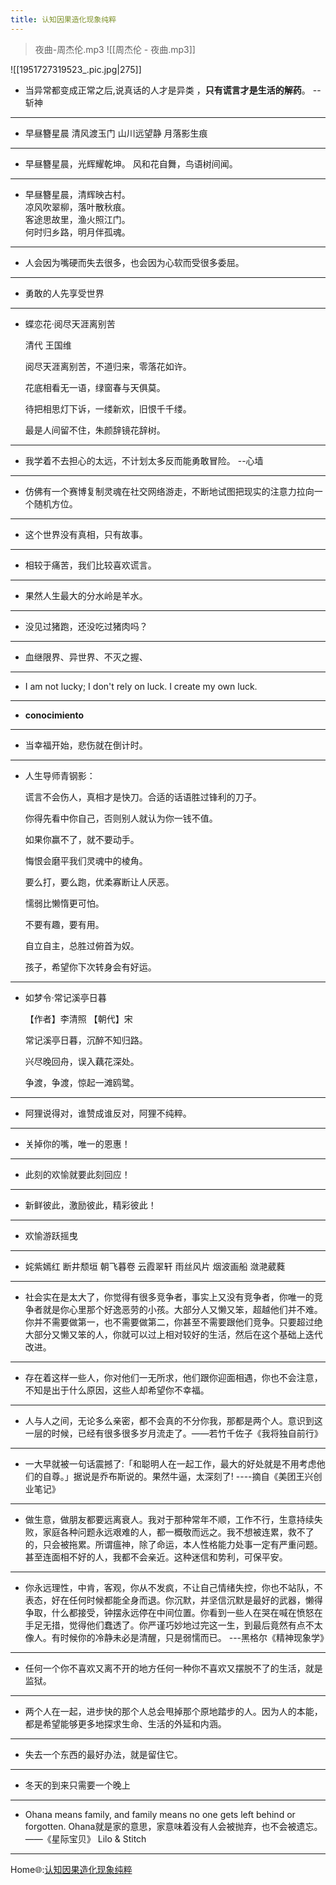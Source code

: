 ```yaml
---
title: 认知因果造化现象纯粹
---
```


> 夜曲-周杰伦.mp3
![[周杰伦 - 夜曲.mp3]]

![[1951727319523_.pic.jpg|275]]

-   当异常都变成正常之后,说真话的人才是异类 ，**只有谎言才是生活的解药**。     --斩神
---


-   早昼簪星晨
	清风渡玉门
	山川远望静
	月落影生痕
---

-   早昼簪星晨，光辉耀乾坤。
	风和花自舞，鸟语树间闻。
---

-   早昼簪星晨，清辉映古村。  
	凉风吹翠柳，落叶散秋痕。  
	客途思故里，渔火照江门。  
	何时归乡路，明月伴孤魂。
---

- 人会因为嘴硬而失去很多，也会因为心软而受很多委屈。
---

- 勇敢的人先享受世界
---

- 蝶恋花·阅尽天涯离别苦
	
	清代 王国维
	
	阅尽天涯离别苦，不道归来，零落花如许。
	
	花底相看无一语，绿窗春与天俱莫。
	
	待把相思灯下诉，一缕新欢，旧恨千千缕。
	
	最是人间留不住，朱颜辞镜花辞树。
---

- 我学着不去担心的太远，不计划太多反而能勇敢冒险。          --心墙
---

- 仿佛有一个赛博复制灵魂在社交网络游走，不断地试图把现实的注意力拉向一个随机方位。
---

- 这个世界没有真相，只有故事。
---

- 相较于痛苦，我们比较喜欢谎言。
---

- 果然人生最大的分水岭是羊水。
---

- 没见过猪跑，还没吃过猪肉吗？
---

- 血继限界、异世界、不灭之握、
---

- I am not lucky; I don't rely on luck. I create my own luck.
- ---

- **conocimiento**
---

- 当幸福开始，悲伤就在倒计时。
---

- 人生导师青钢影：
	
	谎言不会伤人，真相才是快刀。合适的话语胜过锋利的刀子。 
	
	你得先看中你自己，否则别人就认为你一钱不值。
	
	如果你赢不了，就不要动手。
	
	悔恨会磨平我们灵魂中的棱角。
	
	要么打，要么跑，优柔寡断让人厌恶。
	
	懦弱比懒惰更可怕。 
	
	不要有趣，要有用。
	
	自立自主，总胜过俯首为奴。 
	
	孩子，希望你下次转身会有好运。
	
---

- 如梦令·常记溪亭日暮  
	
	【作者】李清照 【朝代】宋  
	
	常记溪亭日暮，沉醉不知归路。  
	
	兴尽晚回舟，误入藕花深处。  
	
	争渡，争渡，惊起一滩鸥鹭。
---

- 阿狸说得对，谁赞成谁反对，阿狸不纯粹。
---
- 关掉你的嘴，唯一的恩惠！
---
- 此刻的欢愉就要此刻回应！
---
- 新鲜彼此，激励彼此，精彩彼此！
---
- 欢愉游跃摇曳
---
- 姹紫嫣红 断井颓垣  朝飞暮卷  云霞翠轩  雨丝风片  烟波画船  潋滟葳蕤
---
- 社会实在是太大了，你觉得有很多竞争者，事实上又没有竞争者，你唯一的竞争者就是你心里那个好逸恶劳的小孩。大部分人又懒又笨，超越他们并不难。你并不需要做第一，也不需要做第二，你甚至不需要跟他们竞争。只要超过绝大部分又懒又笨的人，你就可以过上相对较好的生活，然后在这个基础上迭代改进。
---
- 存在着这样一些人，你对他们一无所求，他们跟你迎面相遇，你也不会注意，不知是出于什么原因，这些人却希望你不幸福。
---
- 人与人之间，无论多么亲密，都不会真的不分你我，那都是两个人。意识到这一层的时候，已经有很多很多岁月流走了。——若竹千佐子《我将独自前行》
---
- 一大早就被一句话震撼了:「和聪明人在一起工作，最大的好处就是不用考虑他们的自尊。」据说是乔布斯说的。果然牛逼，太深刻了!     ----摘自《美团王兴创业笔记》
---
- 做生意，做朋友都要远离衰人。我对于那种常年不顺，工作不行，生意持续失败，家庭各种问题永远艰难的人，都一概敬而远之。我不想被连累，救不了的，只会被拖累。所谓瘟神，除了命运，本人性格能力处事一定有严重问题。 甚至连面相不好的人，我都不会亲近。这种迷信和势利，可保平安。
---
- 你永远理性，中肯，客观，你从不发疯，不让自己情绪失控，你也不站队，不表态，好在任何时候都能全身而退。你沉默，并坚信沉默是最好的武器，懒得争取，什么都接受，钟摆永远停在中间位置。你看到一些人在哭在喊在愤怒在手足无措，觉得他们蠢透了。你严谨巧妙地过完这一生，到最后竟然有点不太像人。有时候你的冷静未必是清醒，只是弱懦而已。                 ---黑格尔《精神现象学》
---
- 任何一个你不喜欢又离不开的地方任何一种你不喜欢又摆脱不了的生活，就是监狱。
---
- 两个人在一起，进步快的那个人总会甩掉那个原地踏步的人。因为人的本能，都是希望能够更多地探求生命、生活的外延和内涵。
---
- 失去一个东西的最好办法，就是留住它。
---
- 冬天的到来只需要一个晚上
---
- Ohana means family, and family means no one gets left behind or forgotten.
	Ohana就是家的意思，家意味着没有人会被抛弃，也不会被遗忘。
	——《星际宝贝》 Lilo & Stitch
---



Home🌐:[认知因果造化现象纯粹](https://blog.zzzxc.com/)



